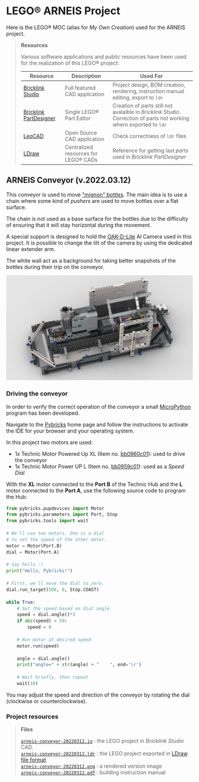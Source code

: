 # LEGO&reg; ARNEIS Project

Here is the LEGO&reg; MOC (alias for _My Own Creation_) used for the ARNEIS project.

> **Resources**
>
> Various software applications and public resources have been used for the realization of this LEGO&reg; project:
>
> Resource | Description | Used For
> ----|----|-----
> [Bricklink Studio](https://www.bricklink.com/v3/studio/download.page) | Full featured CAD application| Project design, BOM creation, rendering, instruction manual editing, export to `ldr`
> [Bricklink PartDesigner](https://www.bricklink.com/v3/studio/partdesigner.page) | Single LEGO&reg; Part Editor | Creation of parts still not avalaible in _Bricklink Studio_. Correction of parts not working whern exported to `ldr`
> [LeoCAD](https://www.leocad.org) | Open Source CAD application | Check correctness of `ldr` files
> [LDraw](https://www.ldraw.org) | Centralized resources for LEGO&reg; CADs | Reference for getting last _parts_ used in _Bricklink PartDesigner_

## ARNEIS Conveyor (v.2022.03.12)

This conveyor is used to move ["mignon" bottles](https://www.ebay.it/b/Alcolici-mignon-da-collezione/3914/bn_16582158). The main idea is to use a chain where some kind of _pushers_ are used to move bottles over a flat surface.

The chain is not used as a base surface for the bottles due to the difficulty of ensuring that it will stay horizontal during the movement.

A special support is designed to hold the [OAK-D-Lite](https://docs.luxonis.com/projects/hardware/en/latest/pages/DM9095.html) AI Camera used in this project. It is possible to change the tilt of the camera by using the dedicated linear extender arm.

The white wall act as a background for taking better snapshots of the bottles during their trip on the conveyor.

![bottles conveyor](arneis-conveyor-20220312.png)

### Driving the conveyor

In order to verify the correct operation of the conveyor a small [MicroPython](https://micropython.org/) program has been developed.

Navigate to the [Pybricks](https://pybricks.com) home page and follow the instructions to activate the IDE for your browser and your operating system.

In this project two motors are used:
- 1x Technic Motor Powered Up XL (Item no. [bb0960c01](https://www.bricklink.com/v2/catalog/catalogitem.page?P=bb0960c01&idColor=85)): used to drive the conveyor
- 1x Technic Motor Power UP L (Item no. [bb0959c01](https://www.bricklink.com/v2/catalog/catalogitem.page?P=bb0959c01&idColor=85)): used as a _Speed Dial_

With the **XL** motor connected to the **Port B** of the Technic Hub and the **L** motor connected to the **Port A**, use the following source code to program the Hub:

```python
from pybricks.pupdevices import Motor
from pybricks.parameters import Port, Stop
from pybricks.tools import wait

# We'll use two motors. One is a dial
# to set the speed of the other motor.
motor = Motor(Port.B)
dial = Motor(Port.A)

# Say hello :)
print("Hello, Pybricks!")

# First, we'll move the dial to zero.
dial.run_target(500, 0, Stop.COAST)

while True:
    # Set the speed based on dial angle
    speed = dial.angle()*3
    if abs(speed) < 50:
        speed = 0

    # Run motor at desired speed
    motor.run(speed)

    angle = dial.angle()
    print("angle=" + str(angle) + "    ", end='\r')

    # Wait briefly, then repeat
    wait(10)
```

You may adjust the speed and direction of the conveyor by rotating the dial (clockwise or counterclockwise).

### Project resources

> **Files**
>
> [`arneis-conveyor-20220312.io`](arneis-conveyor-20220312.io) : the LEGO project in _Bricklink Studio_ CAD.<br/>
> [`arneis-conveyor-20220312.ldr`](arneis-conveyor-20220312.ldr) : the LEGO project exported in [LDraw file format](https://www.ldraw.org/article/218.html).<br/>
> [`arneis-conveyor-20220312.png`](arneis-conveyor-20220312.png) : a rendered version image<br/>
> [`arneis-conveyor-20220312.pdf`](arneis-conveyor-20220312.pdf) : building instruction manual
